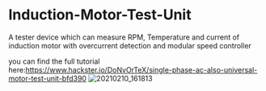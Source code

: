 # Induction-Motor-Test-Unit
A tester device which can measure RPM, Temperature and current of induction motor with overcurrent detection and modular speed controller

you can find the full tutorial here:https://www.hackster.io/DoNvOrTeX/single-phase-ac-also-universal-motor-test-unit-bfd390
![20210210_161813](https://user-images.githubusercontent.com/54714609/107537979-bb097800-6bd8-11eb-9fbe-b0ebc44ef71b.jpg)

